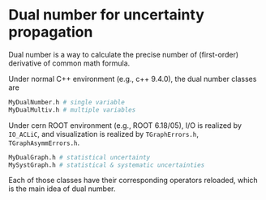 # Dual number for uncertainty propagation

Dual number is a way to calculate the precise number of (first-order) derivative of common math formula. 

Under normal C++ environment (e.g., c++ 9.4.0), the dual number classes are 
```bash
MyDualNumber.h # single variable
MyDualMultiv.h # multiple variables
```

Under cern ROOT environment (e.g., ROOT 6.18/05), I/O is realized by `IO_ACLiC`, and visualization is realized by `TGraphErrors.h`, `TGraphAsymmErrors.h`.
```bash
MyDualGraph.h # statistical uncertainty
MySystGraph.h # statistical & systematic uncertainties
```

Each of those classes have their corresponding operators reloaded, which is the main idea of dual number.
